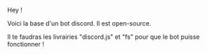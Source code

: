 Hey !

Voici la base d'un bot discord. Il est open-source.

Il te faudras les livrairies "discord.js" et "fs" pour que le bot puisse fonctionner !
